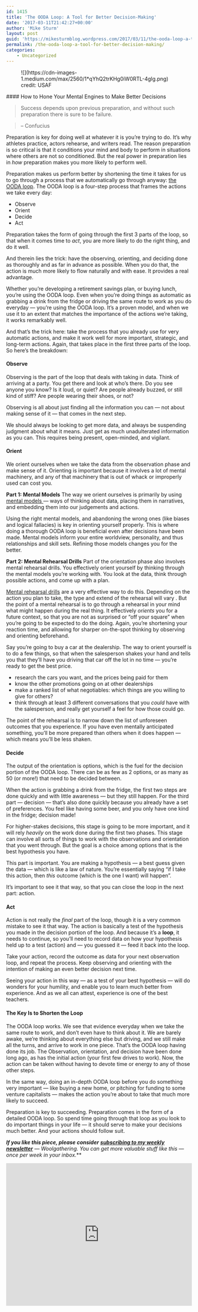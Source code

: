 ```yaml
---
id: 1415
title: 'The OODA Loop: A Tool for Better Decision-Making'
date: '2017-03-11T21:42:27+00:00'
author: 'Mike Sturm'
layout: post
guid: 'https://mikesturmblog.wordpress.com/2017/03/11/the-ooda-loop-a-tool-for-better-decision-making/'
permalink: /the-ooda-loop-a-tool-for-better-decision-making/
categories:
    - Uncategorized
---
```


<figure class="wp-caption">![](https://cdn-images-1.medium.com/max/2560/1*qYhQ2trKHg0iW0RTL-4gIg.png)<figcaption class="wp-caption-text">credit: USAF</figcaption></figure>#### How to Hone Your Mental Engines to Make Better Decisions

> Success depends upon previous preparation, and without such preparation there is sure to be failure.

> – Confucius

Preparation is key for doing well at whatever it is you’re trying to do. It’s why athletes practice, actors rehearse, and writers read. The reason preparation is so critical is that it conditions your mind and body to perform in situations where others are not so conditioned. But the real power in preparation lies in *how* preparation makes you more likely to perform well.

Preparation makes us perform better by shortening the time it takes for us to go through a process that we automatically go through anyway: [the OODA loop](https://en.m.wikipedia.org/wiki/OODA_loop). The OODA loop is a four-step process that frames the actions we take every day:

- Observe
- Orient
- Decide
- Act

Preparation takes the form of going through the first 3 parts of the loop, so that when it comes time to *act*, you are more likely to do the right thing, and do it well.

And therein lies the trick: have the observing, orienting, and deciding done as thoroughly and as far in advance as possible. When you do that, the action is much more likely to flow naturally and with ease. It provides a real advantage.

Whether you’re developing a retirement savings plan, or buying lunch, you’re using the OODA loop. Even when you’re doing things as automatic as grabbing a drink from the fridge or driving the same route to work as you do everyday — you’re using the OODA loop. It’s a proven model, and when we use it to an extent that matches the importance of the actions we’re taking, it works remarkably well.

And that’s the trick here: take the process that you already use for very automatic actions, and make it work well for more important, strategic, and long-term actions. Again, that takes place in the first three parts of the loop. So here’s the breakdown:

#### Observe

Observing is the part of the loop that deals with taking in data. Think of arriving at a party. You get there and look at who’s there. Do you see anyone you know? Is it loud, or quiet? Are people already buzzed, or still kind of stiff? Are people wearing their shoes, or not?

Observing is all about just finding all the information you can — not about making sense of it — that comes in the next step.

We should always be looking to get more data, and always be suspending judgment about what it means. Just get as much unadulterated information as you can. This requires being present, open-minded, and vigilant.

#### Orient

We orient ourselves when we take the data from the observation phase and make sense of it. Orienting is important because it involves a lot of mental machinery, and any of that machinery that is out of whack or improperly used can cost you.

**Part 1: Mental Models** The way we orient ourselves is primarily by using [mental models ](https://www.farnamstreetblog.com/mental-models/)— ways of thinking about data, placing them in narratives, and embedding them into our judgements and actions.

Using the right mental models, and abandoning the wrong ones (like biases and logical fallacies) is key in orienting yourself properly. This is where doing a thorough OODA loop is beneficial even after decisions have been made. Mental models inform your entire worldview, personality, and thus relationships and skill sets. Refining those models changes you for the better.

**Part 2: Mental Rehearsal Drills** Part of the orientation phase also involves mental rehearsal drills. You effectively orient yourself by thinking through the mental models you’re working with. You look at the data, think through possible actions, and come up with a plan.

[Mental rehearsal drills](http://www.wright.edu/~scott.williams/LeaderLetter/rehearsal.htm) are a very effective way to do this. Depending on the action you plan to take, the type and extend of the rehearsal will vary . But the point of a mental rehearsal is to go through a rehearsal in your mind what might happen during the real thing. It effectively *orients* you for a future context, so that you are not as surprised or “off your square” when you’re going to be expected to do the doing. Again, you’re shortening your reaction time, and allowing for sharper on-the-spot thinking by observing and orienting beforehand.

Say you’re going to buy a car at the dealership. The way to orient yourself is to do a few things, so that when the salesperson shakes your hand and tells you that they’ll have you driving that car off the lot in no time — you’re ready to get the best price.

- research the cars you want, and the prices being paid for them
- know the other promotions going on at other dealerships
- make a ranked list of what negotiables: which things are you willing to give for others?
- think through at least 3 different conversations that you *could* have with the salesperson, and really get yourself a feel for how those could go.

The point of the rehearsal is to narrow down the list of unforeseen outcomes that you experience. If you have even mentally anticipated something, you’ll be more prepared than others when it does happen — which means you’ll be less shaken.

#### Decide

The output of the orientation is options, which is the fuel for the decision portion of the OODA loop. There can be as few as 2 options, or as many as 50 (or more!) that need to be decided between.

When the action is grabbing a drink from the fridge, the first two steps are done quickly and with little awareness — but they still happen. For the third part — decision — that’s also done quickly because you already have a set of preferences. You feel like having some beer, and you only have one kind in the fridge; decision made!

For higher-stakes decisions, this stage is going to be more important, and it will rely *heavily* on the work done during the first two phases. This stage can involve all sorts of things to work with the observations and orientation that you went through. But the goal is a choice among options that is the best hypothesis you have.

This part is important. You are making a hypothesis — a best guess given the data — which is like a law of nature. You’re essentially saying “if I take this action, then *this* outcome (which is the one I want) will happen”.

It’s important to see it that way, so that you can close the loop in the next part: action.

#### Act

Action is not really the *final* part of the loop, though it is a very common mistake to see it that way. The action is basically a test of the hypothesis you made in the decision portion of the loop. And because it’s a **loop**, it needs to continue, so you’ll need to record data on how your hypothesis held up to a test (action) and — you guessed it — feed it back into the loop.

Take your action, record the outcome as data for your next observation loop, and repeat the process. Keep observing and orienting with the intention of making an even better decision next time.

Seeing your action in this way — as a test of your best hypothesis — will do wonders for your humility, and enable you to learn much better from experience. And as we all can attest, experience is one of the best teachers.

#### The Key Is to Shorten the Loop

The OODA loop works. We see that evidence everyday when we take the same route to work, and don’t even have to think about it. We are barely awake, we’re thinking about everything else but driving, and we still make all the turns, and arrive to work in one piece. That’s the OODA loop having done its job. The Observation, orientation, and decision have been done long ago, as has the initial action (your first few drives to work). Now, the action can be taken without having to devote time or energy to any of those other steps.

In the same way, doing an in-depth OODA loop before you do something very important — like buying a new home, or pitching for funding to some venture capitalists — makes the action you’re about to take that much more likely to succeed.

Preparation is key to succeeding. Preparation comes in the form of a detailed OODA loop. So spend time going through that loop as you look to do important things in your life — it should serve to make your decisions much better. And your actions should follow suit.

***If you like this piece, please consider*** [***subscribing to my weekly newsletter***](http://tinyletter.com/mike_sturm) ***—* Woolgathering*. You can get more valuable stuff like this — once per week in your inbox.***

<iframe class="wp-embedded-content" data-secret="4isUaZkUN2" frameborder="0" height="386" loading="lazy" sandbox="allow-scripts" scrolling="no" security="restricted" src="https://upscri.be/f/61f5e9?as_embed=true#?secret=4isUaZkUN2" title="Subscribe to Woolgathering" width="100%"></iframe>